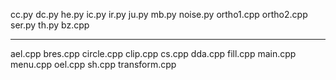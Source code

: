 cc.py
dc.py
he.py
ic.py
ir.py
ju.py
mb.py
noise.py
ortho1.cpp
ortho2.cpp
ser.py
th.py
bz.cpp

--------------------------

ael.cpp
bres.cpp
circle.cpp
clip.cpp
cs.cpp
dda.cpp
fill.cpp
main.cpp
menu.cpp
oel.cpp
sh.cpp
transform.cpp

